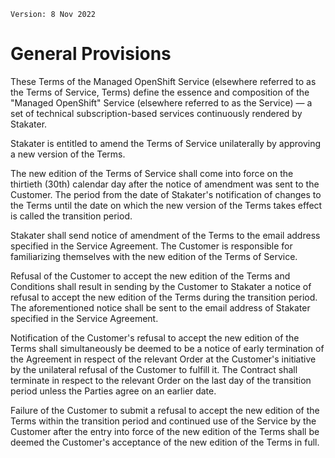 `Version: 8 Nov 2022`

# General Provisions

These Terms of the Managed OpenShift Service (elsewhere referred to as the Terms of Service, Terms) define the essence and composition of the "Managed OpenShift" Service (elsewhere referred to as the Service) — a set of technical subscription-based services continuously rendered by Stakater.

Stakater is entitled to amend the Terms of Service unilaterally by approving a new version of the Terms.

The new edition of the Terms of Service shall come into force on the thirtieth (30th) calendar day after the notice of amendment was sent to the Customer. The period from the date of Stakater's notification of changes to the Terms until the date on which the new version of the Terms takes effect is called the transition period.

Stakater shall send notice of amendment of the Terms to the email address specified in the Service Agreement. The Customer is responsible for familiarizing themselves with the new edition of the Terms of Service.

Refusal of the Customer to accept the new edition of the Terms and Conditions shall result in sending by the Customer to Stakater a notice of refusal to accept the new edition of the Terms during the transition period. The aforementioned notice shall be sent to the email address of Stakater specified in the Service Agreement.

Notification of the Customer's refusal to accept the new edition of the Terms shall simultaneously be deemed to be a notice of early termination of the Agreement in respect of the relevant Order at the Customer's initiative by the unilateral refusal of the Customer to fulfill it. The Contract shall terminate in respect to the relevant Order on the last day of the transition period unless the Parties agree on an earlier date.

Failure of the Customer to submit a refusal to accept the new edition of the Terms within the transition period and continued use of the Service by the Customer after the entry into force of the new edition of the Terms shall be deemed the Customer's acceptance of the new edition of the Terms in full.
